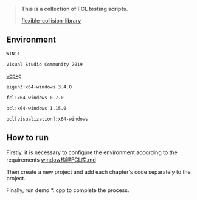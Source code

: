 > **This is a collection of FCL testing scripts.**
> 
> [flexible-collision-library](https://github.com/flexible-collision-library/fcl)

## Environment
`WIN11`

`Visual Studio Community 2019`

[vcpkg](https://github.com/microsoft/vcpkg)

`eigen3:x64-windows 3.4.0`

`fcl:x64-windows 0.7.0`

`pcl:x64-windows 1.15.0`

`pcl[visualization]:x64-windows`

## How to run

Firstly, it is necessary to configure the environment according to the requirements [window构建FCL库.md](https://github.com/whsleep/fcl_trial/blob/main/1.%20install/window%E6%9E%84%E5%BB%BAFCL%E5%BA%93.md)

Then create a new project and add each chapter's code separately to the project.

Finally, run demo *. cpp to complete the process.
